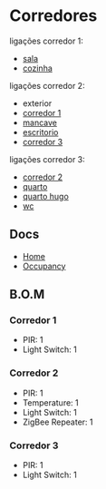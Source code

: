 # Corredores

ligações corredor 1:
- [sala](./sala.md)
- [cozinha](./cozinha.md)

ligações corredor 2:
- exterior
- [corredor 1](./corredores.md)
- [mancave](./mancave.md)
- [escritorio](./escritorio.md)
- [corredor 3](./corredores.md)

ligações corredor 3:
- [corredor 2](./corredores.md)
- [quarto](./quarto.md)
- [quarto hugo](./quarto_hugo.md)
- [wc](./wc.md)


## Docs
- [Home](./readme.md)
- [Occupancy](./occupancy.md)


## B.O.M

### Corredor 1

- PIR: 1
- Light Switch: 1

### Corredor 2

- PIR: 1
- Temperature: 1
- Light Switch: 1
- ZigBee Repeater: 1

### Corredor 3

- PIR: 1
- Light Switch: 1

